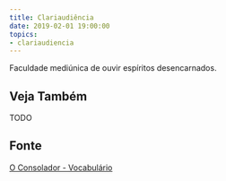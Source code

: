 ```yaml
---
title: Clariaudiência
date: 2019-02-01 19:00:00
topics:
- clariaudiencia
---
```


Faculdade mediúnica de ouvir espíritos desencarnados. 

## Veja Também
TODO

## Fonte
[O Consolador - Vocabulário](http://www.oconsolador.com.br/linkfixo/vocabulario/principal.html)


